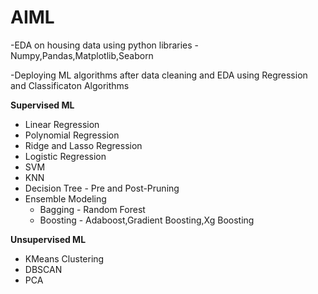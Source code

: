 # AIML 

-EDA on housing data using python libraries - Numpy,Pandas,Matplotlib,Seaborn

-Deploying ML algorithms after data cleaning and EDA using Regression and Classificaton Algorithms

**Supervised ML**
   - Linear Regression
   - Polynomial Regression
   - Ridge and Lasso Regression
   - Logistic Regression
   - SVM
   - KNN
   - Decision Tree - Pre and Post-Pruning
   - Ensemble Modeling
       - Bagging - Random Forest
       - Boosting - Adaboost,Gradient Boosting,Xg Boosting

**Unsupervised ML**
   - KMeans Clustering
   - DBSCAN
   - PCA

